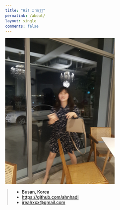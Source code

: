 ```yaml
---
title: "Hi! I'm👋🏻"
permalink: /about/
layout: single
comments: false
---
```


<div>
    <img src="/assets/images/whoiam.jpg" alt="about_meee" width="70%" min-width="700px" itemprop="image">
</div>


<div style="border-left: 2px solid rgba(199, 198, 198, 0.7); margin: 0.5em 0 0 0.5em; padding-left: 1.5em; font-weight: 500;">
    <ul class="author__urls social-icons">
        <li itemprop="homeLocation" itemscope itemtype="https://schema.org/Place">
          <i class="fas fa-fw fa-map-marker-alt" aria-hidden="true"></i> <span itemprop="name">  Busan, Korea</span>
        </li>
        <li>
          <a href="https://github.com/ahnhadi" itemprop="sameAs" rel="nofollow noopener noreferrer">
            <i class="fab fa-fw fa-github" aria-hidden="true"></i><span class="label">  https://github.com/ahnhadi</span>
          </a>
        </li>
        <li>
          <a href="mailto:ireahxxx@gmail.com">
            <meta itemprop="email" content="ireahxxx@gmail.com" />
            <i class="fas fa-fw fa-envelope-square" aria-hidden="true"></i><span class="label">  ireahxxx@gmail.com</span>
          </a>
        </li>
        <!-- <li>
          <a href="https://www.instagram.com/choiiis.dev/" itemprop="sameAs" rel="nofollow noopener noreferrer">
            <i class="fab fa-fw fa-instagram" aria-hidden="true"></i><span class="label">  https://www.instagram.com/ahnhadi.dev/</span>
          </a>
        </li> -->
    </ul>
  </div>